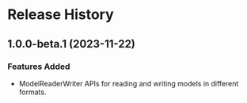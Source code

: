 # Release History

## 1.0.0-beta.1 (2023-11-22)

### Features Added

- ModelReaderWriter APIs for reading and writing models in different formats.

